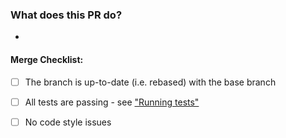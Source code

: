 ### What does this PR do?

*

#### Merge Checklist:

- [ ] The branch is up-to-date (i.e. rebased) with the base branch
- [ ] All tests are passing - see ["Running tests"](../#running-tests)
- [ ] No code style issues

